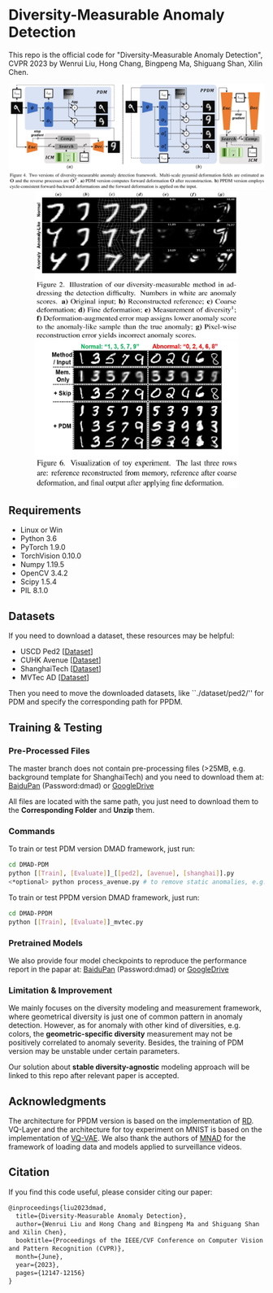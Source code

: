# Diversity-Measurable Anomaly Detection
This repo is the official code for "Diversity-Measurable Anomaly Detection", CVPR 2023 by Wenrui Liu, Hong Chang, Bingpeng Ma, Shiguang Shan, Xilin Chen.

<div align="center">
    <img src="./DMAD.JPG" title="Logo" width="800" /> 
</div>

<div align="center">
    <img src="./MNIST1.JPG" width="400" height="290"/><img src="./MNIST2.JPG" width="400" height="290"/>
</div>

## Requirements

- Linux or Win
- Python 3.6
- PyTorch 1.9.0
- TorchVision 0.10.0
- Numpy 1.19.5
- OpenCV 3.4.2
- Scipy 1.5.4
- PIL 8.1.0


## Datasets
If you need to download a dataset, these resources may be helpful:
* USCD Ped2 [[Dataset](http://www.svcl.ucsd.edu/projects/anomaly/UCSD_Anomaly_Dataset.tar.gz)]
* CUHK Avenue [[Dataset](http://www.cse.cuhk.edu.hk/leojia/projects/detectabnormal/Avenue_Dataset.zip)]
* ShanghaiTech [[Dataset](https://github.com/StevenLiuWen/ano_pred_cvpr2018)]
* MVTec AD [[Dataset](https://www.mvtec.com/company/research/datasets/mvtec-ad)]

Then you need to move the downloaded datasets, like ``./dataset/ped2/'' for PDM and specify the corresponding path for PPDM.


## Training & Testing
### Pre-Processed Files
The master branch does not contain pre-processing files (>25MB, e.g. background template for ShanghaiTech) and you need to download them at:
[BaiduPan](https://pan.baidu.com/s/1n9ko5szFRjdYxHGbBK0TUw) (Password:dmad) or
[GoogleDrive](https://drive.google.com/drive/folders/1PlRZmTFEQ7_CsrCLP9YI83rvWuAID5DF?usp=sharing)

All files are located with the same path, you just need to download them to the **Corresponding Folder** and **Unzip** them.


### Commands
To train or test PDM version DMAD framework, just run:
```bash
cd DMAD-PDM
python [[Train], [Evaluate]]_[[ped2], [avenue], [shanghai]].py
<*optional> python process_avenue.py # to remove static anomalies, e.g. bag and a sitting person on the left side of the screen in dir_1 and dir_2
```

To train or test PPDM version DMAD framework, just run:
```bash
cd DMAD-PPDM
python [[Train], [Evaluate]]_mvtec.py
```

### Pretrained Models
We also provide four model checkpoints to reproduce the performance report in the papar at:
[BaiduPan](https://pan.baidu.com/s/1n9ko5szFRjdYxHGbBK0TUw) (Password:dmad) or
[GoogleDrive](https://drive.google.com/drive/folders/1PlRZmTFEQ7_CsrCLP9YI83rvWuAID5DF?usp=sharing)


### Limitation & Improvement
We mainly focuses on the diversity modeling and measurement framework, where geometrical diversity is just one of common pattern in
anomaly detection. However, as for anomaly with other kind of diversities, e.g. colors,
the **geometric-specific diversity** measurement may not be positively correlated to anomaly severity.
Besides, the training of PDM version may be unstable under certain parameters. 

Our solution about **stable diversity-agnostic** modeling approach will be linked to this repo after relevant paper is accepted.


## Acknowledgments
The architecture for PPDM version is based on the implementation of 
[RD](https://github.com/hq-deng/RD4AD).
VQ-Layer and the architecture for toy experiment on MNIST is based on the implementation of 
[VQ-VAE](https://github.com/AntixK/PyTorch-VAE).
We also thank the authors of [MNAD](https://github.com/cvlab-yonsei/MNAD) 
for the framework of loading data and models applied to surveillance videos.


## Citation
If you find this code useful, please consider citing our paper:
```
@inproceedings{liu2023dmad,
  title={Diversity-Measurable Anomaly Detection},
  author={Wenrui Liu and Hong Chang and Bingpeng Ma and Shiguang Shan and Xilin Chen},
  booktitle={Proceedings of the IEEE/CVF Conference on Computer Vision and Pattern Recognition (CVPR)},
  month={June},
  year={2023},
  pages={12147-12156}
}
```
